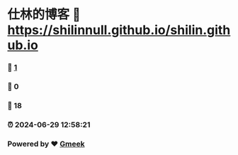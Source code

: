 # 仕林的博客 :link: https://shilinnull.github.io/shilin.github.io 
### :page_facing_up: [1](https://shilinnull.github.io/shilin.github.io/tag.html) 
### :speech_balloon: 0 
### :hibiscus: 18 
### :alarm_clock: 2024-06-29 12:58:21 
### Powered by :heart: [Gmeek](https://github.com/Meekdai/Gmeek)
